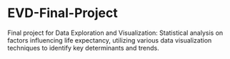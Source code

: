 # EVD-Final-Project
Final project for Data Exploration and Visualization: Statistical analysis on factors influencing life expectancy, utilizing various data visualization techniques to identify key determinants and trends.
